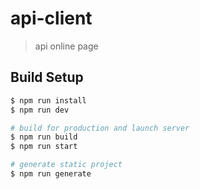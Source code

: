 # api-client

> api online page

## Build Setup

``` bash
$ npm run install
$ npm run dev

# build for production and launch server
$ npm run build
$ npm run start

# generate static project
$ npm run generate
```
